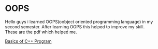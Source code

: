 # OOPS
Hello guys i learned OOPS(oobject oriented programming language) in my second semester. After learning OOPS this helped to improve my skill. These are the pdf which helped me. 

[Basics of C++ Program](chapter2_oops.pdf)